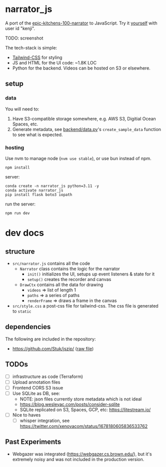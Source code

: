 # narrator_js

A port of the
[epic-kitchens-100-narrator](https://github.com/epic-kitchens/epic-kitchens-100-narrator)
to JavaScript. Try it [yourself]() with user id "kenji".

TODO: screenshot

The tech-stack is simple:
- [Tailwind-CSS](https://tailwindcss.com/) for styling
- JS and HTML for the UI code: ~1.8K LOC
- Python for the backend. Videos can be hosted on S3 or elsewhere.

## setup

### data

You will need to:
1. Have S3-compatible storage somewhere, e.g. AWS S3, Digitial Ocean Spaces, etc.
2. Generate metadata, see [backend/data.py](./backend/data.py)'s `create_sample_data` function to see what is expected.

### hosting

Use nvm to manage node (`nvm use stable`), or use bun instead of npm.
```
npm install
```

server:

```
conda create -n narrator_js python=3.11 -y
conda activate narrator_js
pip install flask boto3 iopath
```

run the server:
```
npm run dev
```

# dev docs

## structure
- `src/narrator.js` contains all the code 
    - `Narrator` class contains the logic for the narrator
        - `init()` initializes the UI, setups up event listeners & state for it
        - `setup()` creates the recorder and canvas
    - `DrawCtx` contains all the data for drawing
        - `videos` => list of length 1
        - `paths` => a series of paths
        - `renderFrame` => draws a frame in the canvas
- `src/style.css` a post-css file for tailwind-css. The css file is generated
  to `static`

## dependencies

The following are included in the repository:
- https://github.com/Stuk/jszip/ ([raw file](https://raw.githubusercontent.com/eligrey/FileSaver.js/master/dist/FileSaver.min.js))

## TODOs

- [ ] infrastructure as code (Terraform)
- [ ] Upload annotation files
- [ ] Frontend CORS S3 issue
- [ ] Use SQLite as DB, see:
    - NOTE: json files currently store metadata which is not ideal
    - https://blog.wesleyac.com/posts/consider-sqlite
	- SQLite replicated on S3, Spaces, GCP, etc: https://litestream.io/
- [ ] Nice to haves
    - [ ] whisper integration, see https://twitter.com/xenovacom/status/1678180605836533762

## Past Experiments

* Webgazer was integrated (https://webgazer.cs.brown.edu/), but it's extremely
  noisy and was not included in the production version.
